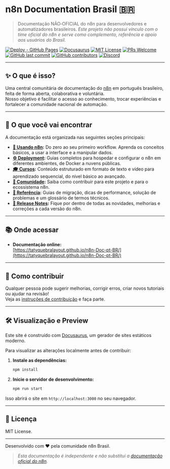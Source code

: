 # n8n Documentation Brasil 🇧🇷

> Documentação NÃO‑OFICIAL do n8n para desenvolvedores e automatizadores brasileiros.
> _Este projeto não possui vínculo com o time oficial do n8n e serve como complemento, referência e apoio aos usuários do Brasil._

[![Deploy - GitHub Pages](https://img.shields.io/badge/Deploy-GitHub%20Pages-success?logo=github)](https://tatyquebralayout.github.io/n8n-Doc-pt-BR/)
[![Docusaurus](https://img.shields.io/badge/Built%20with-Docusaurus-blue?logo=docusaurus)](https://docusaurus.io/)
[![MIT License](https://img.shields.io/github/license/tatyquebralayout/n8n-Doc-pt-BR)](./LICENSE)
[![PRs Welcome](https://img.shields.io/badge/PRs-welcome-brightgreen.svg)](https://github.com/tatyquebralayout/n8n-Doc-pt-BR/pulls)
[![GitHub last commit](https://img.shields.io/github/last-commit/tatyquebralayout/n8n-Doc-pt-BR)](https://github.com/tatyquebralayout/n8n-Doc-pt-BR/commits/main)
[![GitHub contributors](https://img.shields.io/github/contributors/tatyquebralayout/n8n-Doc-pt-BR)](https://github.com/tatyquebralayout/n8n-Doc-pt-BR/graphs/contributors)
[![Discord](https://img.shields.io/badge/Discord-Comunidade-7289DA?logo=discord)](https://discord.gg/YOUR_INVITE_CODE)

---

## ✨ O que é isso?

Uma central comunitária de documentação do [n8n](https://n8n.io/) em português brasileiro, feita de forma aberta, colaborativa e voluntária.  
Nosso objetivo é facilitar o acesso ao conhecimento, trocar experiências e fortalecer a comunidade nacional de automação.

---

## 🧭 O que você vai encontrar

A documentação está organizada nas seguintes seções principais:

- **[🚀 Usando n8n](/intro):** Do zero ao seu primeiro workflow. Aprenda os conceitos básicos, a usar a interface e a manipular dados.
- **[⚙️ Deployment](/hosting-n8n/instalacao):** Guias completos para hospedar e configurar o n8n em diferentes ambientes, de Docker a nuvens públicas.
- **[🎓 Cursos](/cursos):** Conteúdo estruturado em formato de texto e vídeo para aprendizado sequencial, do nível básico ao avançado.
- **[🤝 Comunidade](/contribuir):** Saiba como contribuir para este projeto e para o ecossistema n8n.
- **[📖 Referência](/referencia):** Guias de migração, dicas de performance, solução de problemas e um glossário de termos técnicos.
- **[🎉 Release Notes](/release-notes):** Fique por dentro de todas as novidades, melhorias e correções a cada versão do n8n.

---

## 📚 Onde acessar

- **Documentação online:**  
  [https://tatyquebralayout.github.io/n8n-Doc-pt-BR/](https://tatyquebralayout.github.io/n8n-Doc-pt-BR/)

---

## 🤝 Como contribuir

Qualquer pessoa pode sugerir melhorias, corrigir erros, criar novos tutoriais ou ajudar na revisão!  
Veja as [instruções de contribuição](./CONTRIBUTING.md) e faça parte.

---

## 🛠️ Visualização e Preview

Este site é construído com [Docusaurus](https://docusaurus.io/), um gerador de sites estáticos moderno.

Para visualizar as alterações localmente antes de contribuir:

1.  **Instale as dependências:**
    ```bash
    npm install
    ```

2.  **Inicie o servidor de desenvolvimento:**
    ```bash
    npm run start
    ```

Isso abrirá o site em `http://localhost:3000` no seu navegador.

---

## 📄 Licença

MIT License.

---

Desenvolvido com ❤️ pela comunidade n8n Brasil.

> _Esta documentação é independente e não substitui a [documentação oficial do n8n](https://docs.n8n.io/)._
